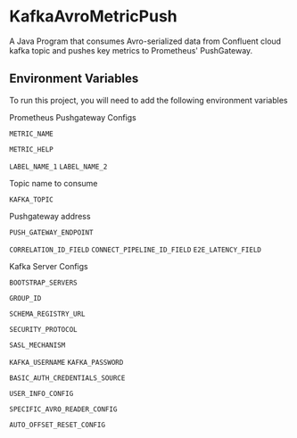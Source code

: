 
# KafkaAvroMetricPush

A Java Program that consumes Avro-serialized data from Confluent cloud kafka topic and pushes key metrics to Prometheus' PushGateway.


## Environment Variables

To run this project, you will need to add the following environment variables

Prometheus Pushgateway Configs

`METRIC_NAME`

`METRIC_HELP`

`LABEL_NAME_1` `LABEL_NAME_2`

Topic name to consume

`KAFKA_TOPIC`

Pushgateway address

`PUSH_GATEWAY_ENDPOINT`

`CORRELATION_ID_FIELD` `CONNECT_PIPELINE_ID_FIELD` `E2E_LATENCY_FIELD`

Kafka Server Configs

`BOOTSTRAP_SERVERS`

`GROUP_ID`

`SCHEMA_REGISTRY_URL`

`SECURITY_PROTOCOL`

`SASL_MECHANISM`

`KAFKA_USERNAME` `KAFKA_PASSWORD`

`BASIC_AUTH_CREDENTIALS_SOURCE`

`USER_INFO_CONFIG`

`SPECIFIC_AVRO_READER_CONFIG`

`AUTO_OFFSET_RESET_CONFIG`
